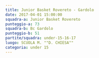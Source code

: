 ```yaml
---
title: Junior Basket Rovereto - Gardolo
date: 2017-04-01 15:00:00
squadra-a: Junior Basket Rovereto
punteggio-a: 73
squadra-b: Bc Gardolo
punteggio-b: 51
partite/squadra: under-15-16-17
luogo: SCUOLA M. ""D. CHIESA""
categoria: under 15
---
```

